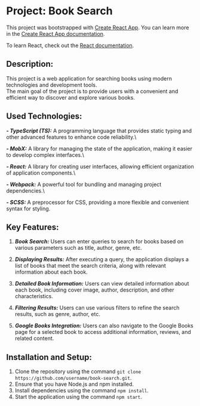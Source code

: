 # Project: Book Search

This project was bootstrapped with [Create React App](https://github.com/facebook/create-react-app).
You can learn more in the [Create React App documentation](https://facebook.github.io/create-react-app/docs/getting-started).

To learn React, check out the [React documentation](https://reactjs.org/).

## Description:

This project is a web application for searching books using modern technologies and development tools.\
The main goal of the project is to provide users with a convenient and efficient way to discover and explore various books.

## Used Technologies:
***- TypeScript (TS):*** A programming language that provides static typing and other advanced features to enhance code reliability.\

***- MobX:*** A library for managing the state of the application, making it easier to develop complex interfaces.\

***- React:*** A library for creating user interfaces, allowing efficient organization of application components.\

***- Webpack:*** A powerful tool for bundling and managing project dependencies.\

***- SCSS:*** A preprocessor for CSS, providing a more flexible and convenient syntax for styling.

## Key Features:

1. ***Book Search:*** Users can enter queries to search for books based on various parameters such as title, author, genre, etc.

2. ***Displaying Results:*** After executing a query, the application displays a list of books that meet the search criteria, along with relevant information about each book.

3. ***Detailed Book Information:*** Users can view detailed information about each book, including cover image, author, description, and other characteristics.

4. ***Filtering Results:*** Users can use various filters to refine the search results, such as genre, author,  etc.

5. ***Google Books Integration:*** Users can also navigate to the Google Books page for a selected book to access additional information, reviews, and related content.

## Installation and Setup:

1. Clone the repository using the command `git clone https://github.com/username/book-search.git`.
2. Ensure that you have Node.js and npm installed.
3. Install dependencies using the command `npm install`.
4. Start the application using the command `npm start`.
